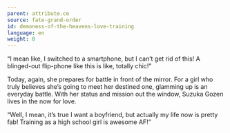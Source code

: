 ```yaml
---
parent: attribute.ce
source: fate-grand-order
id: demoness-of-the-heavens-love-training
language: en
weight: 0
---
```


“I mean like, I switched to a smartphone, but I can’t get rid of this! A blinged-out flip-phone like this is like, totally chic!”

Today, again, she prepares for battle in front of the mirror.
For a girl who truly believes she’s going to meet her destined one, glamming up is an everyday battle.
With her status and mission out the window, Suzuka Gozen lives in the now for love.

“Well, I mean, it’s true I want a boyfriend, but actually my life now is pretty fab! Training as a high school girl is awesome AF!”
